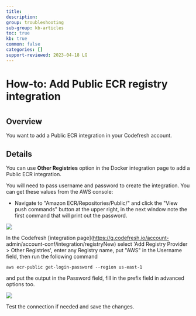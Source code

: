 ```yaml
---
title: 
description: 
group: troubleshooting
sub-group: kb-articles
toc: true
kb: true
common: false
categories: []
support-reviewed: 2023-04-18 LG
---
```


# How-to: Add Public ECR registry integration

#

## Overview

You want to add a Public ECR integration in your Codefresh account.

## Details

You can use **Other Registries** option in the Docker integration page to add
a Public ECR integration.

You will need to pass username and password to create the integration. You can
get these values from the AWS console:

  * Navigate to "Amazon ECR/Repositories/Public/<repo>" and click the "View push commands" button at the upper right, in the next window note the first command that will print out the password.

![](/attachments/token/ZgWLZOUmiEUk0ZwienyjQOmAd/?name=Selection_656.png)

In the Codefresh [integration page](https://g.codefresh.io/account-
admin/account-conf/integration/registryNew) select 'Add Registry Provider >
Other Registries', enter any Registry name, put "AWS" in the Username field,
then run the following command

`aws ecr-public get-login-password --region us-east-1`

and put the output in the Password field, fill in the prefix field in advanced
options too.

![](/attachments/token/ffh8A8TMJeEqyo17x5kHD2ZY6/?name=Selection_657.png)

Test the connection if needed and save the changes.

